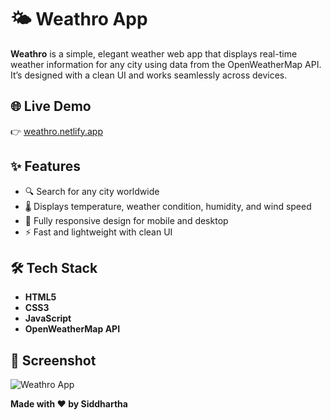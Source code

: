 # 🌤️ Weathro App

**Weathro** is a simple, elegant weather web app that displays real-time weather information for any city using data from the OpenWeatherMap API. It’s designed with a clean UI and works seamlessly across devices.

## 🌐 Live Demo

👉 [weathro.netlify.app](https://weathro.netlify.app)

## ✨ Features

- 🔍 Search for any city worldwide
- 🌡️ Displays temperature, weather condition, humidity, and wind speed
- 📱 Fully responsive design for mobile and desktop
- ⚡ Fast and lightweight with clean UI

## 🛠️ Tech Stack

- **HTML5**
- **CSS3**
- **JavaScript**
- **OpenWeatherMap API**

## 📸 Screenshot

![Weathro App](https://github.com/user-attachments/assets/a25d33b2-0230-48b5-a2c9-71eefb17b95c)

**Made with ❤️ by Siddhartha**

